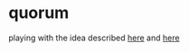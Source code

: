 # quorum
playing with the idea described [here](https://github.com/dmarx/bench-warmers/blob/main/quorum.md) and [here](https://github.com/dmarx/bench-warmers/blob/main/product_thinking_ai.md)
